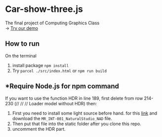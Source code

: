 # Car-show-three.js
The final project of Computing Graphics Class  
-> [Try our demo](ktruong9303.github.io/miniworld)

## How to run
On the terminal
1. install package
   `npm install`
2. Try
   `parcel ./src/index.html` or `npm run build`
   
*Require Node.js for npm command
---
If you want to use the function HDR in line 189, first delete from row 214-230 (// // // Loader model without HDR)
then:
1. First you need to install some light source before hand. for this [link](https://app.gumroad.com/d/f787375986bcd37d3875b37f04cc635d) and download the `MR_INT-001_NaturalStudio_NAD` file.
2. Then put that file into the static folder after you clone this repo.
3. uncomment the HDR part.
